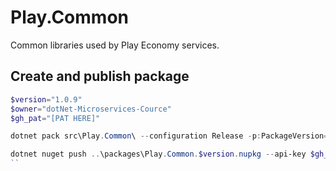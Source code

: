 # Play.Common
Common libraries used by Play Economy services.

## Create and publish package
```powershell
$version="1.0.9"
$owner="dotNet-Microservices-Cource"
$gh_pat="[PAT HERE]"

dotnet pack src\Play.Common\ --configuration Release -p:PackageVersion=$version -p:RepositoryUrl=https://github.com/$owner/play.common -o..\packages

dotnet nuget push ..\packages\Play.Common.$version.nupkg --api-key $gh_pat --source "github"
``
